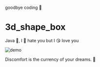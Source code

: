 goodbye coding 👋
# 3d_shape_box

Java 💩, I 🤬 hate you but I 😘 love you

![demo](./docs/demo.gif)


<!-- INSPIRATIONAL_QUOTE_START -->
Discomfort is the currency of your dreams.
👻
<!-- INSPIRATIONAL_QUOTE_END -->
